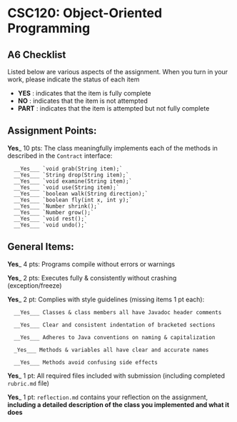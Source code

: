 # CSC120: Object-Oriented Programming
## A6 Checklist

Listed below are various aspects of the assignment.  When you turn in your work, please indicate the status of each item

- **YES** : indicates that the item is fully complete
- **NO** : indicates that the item is not attempted
- **PART** : indicates that the item is attempted but not fully complete


## Assignment Points:

__Yes___ 10 pts: The class meaningfully implements each of the methods in described in the `Contract` interface:

      __Yes___ `void grab(String item);`
      __Yes___ `String drop(String item);`
      __Yes___ `void examine(String item);`
      __Yes___ `void use(String item);`
      __Yes___ `boolean walk(String direction);`
      __Yes___ `boolean fly(int x, int y);`
      __Yes___ `Number shrink();`
      __Yes___ `Number grow();`
      __Yes___ `void rest();`
      __Yes___ `void undo();`


## General Items:

__Yes___ 4 pts: Programs compile without errors or warnings

__Yes___ 2 pts: Executes fully & consistently without crashing (exception/freeze)

__Yes___ 2 pt: Complies with style guidelines (missing items 1 pt each):

      __Yes___ Classes & class members all have Javadoc header comments

      __Yes___ Clear and consistent indentation of bracketed sections

      __Yes___ Adheres to Java conventions on naming & capitalization

      _Yes___ Methods & variables all have clear and accurate names

      __Yes___ Methods avoid confusing side effects

__Yes___ 1 pt: All required files included with submission (including completed `rubric.md` file)

__Yes___ 1 pt: `reflection.md` contains your reflection on the assignment, **including a detailed description of the class you implemented and what it does**
